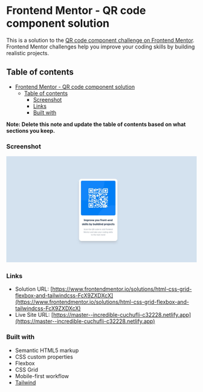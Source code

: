 # Frontend Mentor - QR code component solution

This is a solution to the [QR code component challenge on Frontend Mentor](https://www.frontendmentor.io/challenges/qr-code-component-iux_sIO_H). Frontend Mentor challenges help you improve your coding skills by building realistic projects. 

## Table of contents

- [Frontend Mentor - QR code component solution](#frontend-mentor---qr-code-component-solution)
  - [Table of contents](#table-of-contents)
    - [Screenshot](#screenshot)
    - [Links](#links)
    - [Built with](#built-with)

**Note: Delete this note and update the table of contents based on what sections you keep.**

### Screenshot

![](./screenshot.jpg)

### Links

- Solution URL: [https://www.frontendmentor.io/solutions/html-css-grid-flexbox-and-tailwindcss-FcX9ZXDXcX](https://www.frontendmentor.io/solutions/html-css-grid-flexbox-and-tailwindcss-FcX9ZXDXcX)
- Live Site URL: [https://master--incredible-cuchufli-c32228.netlify.app](https://master--incredible-cuchufli-c32228.netlify.app)

### Built with

- Semantic HTML5 markup
- CSS custom properties
- Flexbox
- CSS Grid
- Mobile-first workflow
- [Tailwind](https://tailwindcss.com//)
